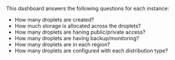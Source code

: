 This dashboard answers the following questions for each instance:

- How many droplets are created?
- How much storage is allocated across the droplets?
- How many droplets are haning public/private access?
- How many droplets are having backup/monitoring?
- How many droplets are in each region?
- How many droplets are configured with each distribution type?